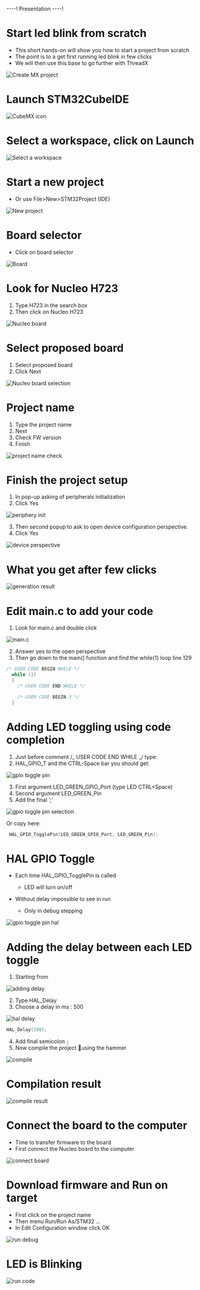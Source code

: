 ----!
Presentation
----!

# Start led blink from scratch

- This short hands-on will show you how to start a project from scratch
- The point is to a get first running led blink in few clicks
- We will then use this base to go further with ThreadX

![Create MX project](./img/12.svg)

# Launch STM32CubeIDE

![CubeMX icon](./img/01.png)

# Select a workspace, click on Launch

![Select a workspace](./img/02.png)

# Start a new project

- Or use File>New>STM32Project (IDE)

![New project](./img/03.png)

# Board selector

- Click on board selector

![Board](./img/04.png)

# Look for Nucleo H723

1. Type H723 in the search box
2. Then click on Nucleo H723

![Nucleo board](./img/05.png)

# Select proposed board

1. Select proposed board
2. Click Next

![Nucleo board selection](./img/06.png)

# Project name

1. Type the project name
2. Next
3. Check FW version
4. Finish

![project name check](./img/07.png)

# Finish the project setup

1. In pop-up asking of peripherals initialization
2. Click Yes

![periphery init](./img/08.png)

3. Then second popup to ask to open device configuration perspective.
4. Click Yes

![device perspective](./img/09.png)

# What you get after few clicks

![generation result](./img/10.png)

# Edit main.c to add your code

1. Look for main.c and double click

![main.c](./img/11.png)

2. Answer yes to the open perspective
3. Then go down to the main() function and find the while(1) loop line 129

```c
/* USER CODE BEGIN WHILE */
  while (1)
  {
    /* USER CODE END WHILE */

    /* USER CODE BEGIN 3 */
  }

```

# Adding LED toggling using code completion

1. Just before comment /_ USER CODE END WHILE _/ type:
2. HAL_GPIO_T and the CTRL-Space bar you should get:

![gpio toggle pin](./img/12.png)

3. First argument LED_GREEN_GPIO_Port (type LED CTRL+Space)
4. Second argument LED_GREEN_Pin
5. Add the final ‘;’

![gpio toggle pin selection](./img/13.png)

Or copy here:

```c
 HAL_GPIO_TogglePin(LED_GREEN_GPIO_Port, LED_GREEN_Pin);
```

# HAL GPIO Toggle

- Each time HAL_GPIO_TogglePin is called

  - LED will turn on/off

- Without delay impossible to see in run
  - Only in debug stepping

![gpio toggle pin hal](./img/13.svg)

# Adding the delay between each LED toggle

1. Starting from

![adding delay](./img/14.png)

2. Type HAL_Delay
3. Choose a delay in ms : 500

![hal delay](./img/15.png)

```c
HAL_Delay(500);
```

4. Add final semicolon `;`
5. Now compile the project using the hammer

![compile](./img/16.png)

# Compilation result

![compile result](./img/17.png)

# Connect the board to the computer

- Time to transfer firmware to the board
- First connect the Nucleo board to the computer

![connect board](./img/18.png)

# Download firmware and Run on target

- First click on the project name
- Then menu Run/Run As/STM32 …
- In Edit Configuration window click OK

![run debug](./img/19.png)

# LED is Blinking

![run code](./img/20.png)
